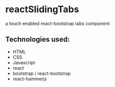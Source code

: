 # reactSlidingTabs
a touch enabled react-bootstrap tabs component

## Technologies used:
* HTML
* CSS
* Javascript
* react
* bootstrap / react-bootstrap
* react-hammerjs
